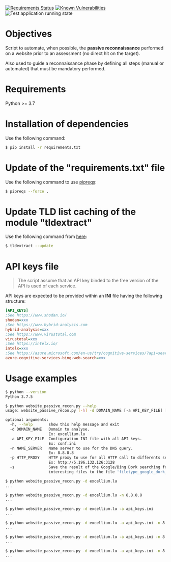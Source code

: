 [![Requirements Status](https://requires.io/github/righettod/website-passive-reconnaissance/requirements.svg?branch=master)](https://requires.io/github/righettod/website-passive-reconnaissance/requirements/?branch=master) [![Known Vulnerabilities](https://snyk.io/test/github/righettod/website-passive-reconnaissance/badge.svg?targetFile=requirements.txt)](https://snyk.io/test/github/righettod/website-passive-reconnaissance?targetFile=requirements.txt) ![Test application running state](https://github.com/righettod/website-passive-reconnaissance/workflows/Test%20application%20running%20state/badge.svg)

# Objectives

Script to automate, when possible, the **passive reconnaissance** performed on a website prior to an assessment (no direct hit on the target). 

Also used to guide a reconnaissance phase by defining all steps (manual or automated) that must be mandatory performed.

# Requirements

Python >= 3.7

# Installation of dependencies

Use the following command:

```bash
$ pip install -r requirements.txt
```

# Update of the "requirements.txt" file

Use the following command to use [pipreqs](https://github.com/bndr/pipreqs):

```bash
$ pipreqs --force .
```

# Update TLD list caching of the module "tldextract"

Use the following command from [here](https://github.com/john-kurkowski/tldextract#note-about-caching):

```bash
$ tldextract --update
```

# API keys file

> The script assume that an API key binded to the free version of the API is used of each service.

API keys are expected to be provided within an **INI** file having the following structure:

```ini
[API_KEYS]
;See https://www.shodan.io/
shodan=xxx
;See https://www.hybrid-analysis.com
hybrid-analysis=xxx
;See https://www.virustotal.com
virustotal=xxx
;See https://intelx.io/
intelx=xxx
;See https://azure.microsoft.com/en-us/try/cognitive-services/?api=search-api-v7
azure-cognitive-services-bing-web-search=xxx
```

# Usage examples

```bash
$ python --version
Python 3.7.5

$ python website_passive_recon.py --help
usage: website_passive_recon.py [-h] -d DOMAIN_NAME [-a API_KEY_FILE] [-n NAME_SERVER] [-p HTTP_PROXY] [-s]

optional arguments:
  -h, --help       show this help message and exit
  -d DOMAIN_NAME   Domain to analyse.
                   Ex: excellium.lu
  -a API_KEY_FILE  Configuration INI file with all API keys.
                   Ex: conf.ini
  -n NAME_SERVER   Name server to use for the DNS query.
                   Ex: 8.8.8.8
  -p HTTP_PROXY    HTTP proxy to use for all HTTP call to differents services.
                   Ex: http://5.196.132.126:3128
  -s               Save the result of the Google/Bing Dork searching for
                   interesting files to the file 'filetype_google_dork_result.txt'.

$ python website_passive_recon.py -d excellium.lu
...

$ python website_passive_recon.py -d excellium.lu -n 8.8.8.8
...

$ python website_passive_recon.py -d excellium.lu -a api_keys.ini
...

$ python website_passive_recon.py -d excellium.lu -a api_keys.ini -n 8.8.8.8
...

$ python website_passive_recon.py -d excellium.lu -a api_keys.ini -n 8.8.8.8 -p http://5.196.132.126:3128
...

$ python website_passive_recon.py -d excellium.lu -a api_keys.ini -n 8.8.8.8 -p http://5.196.132.126:3128 -s
...
```
